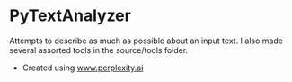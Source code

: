 # PyTextAnalyzer
Attempts to describe as much as possible about an input text.
I also made several assorted tools in the source/tools folder.
+ Created using www.perplexity.ai
